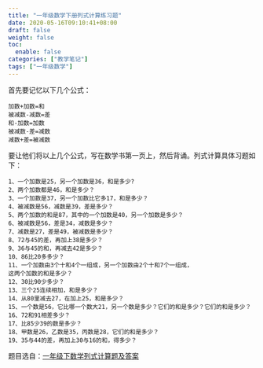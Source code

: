 ```yaml
---
title: "一年级数学下册列式计算练习题"
date: 2020-05-16T09:10:41+08:00
draft: false
weight: false
toc:
  enable: false
categories: ["教学笔记"]
tags: ["一年级数学"]
---
```


首先要记忆以下几个公式：

```
加数+加数=和    
被减数-减数=差
和-加数=加数
被减数-差=减数
减数+差=被减数
```

要让他们将以上几个公式，写在数学书第一页上，然后背诵。列式计算具体习题如下：

```
1、一个加数是25，另一个加数是36，和是多少?
2、两个加数都是46，和是多少？
3、一个加数是37，另一个加数比它多17，和是多少？
4、被减数是56，减数是39，差是多少？
5、两个加数的和是87，其中的一个加数是40，另一个加数是多少？
6、被减数是56，差是34，减数是多少？
7、减数是27，差是49，被减数是多少？
8、72与45的差，再加上38是多少？
9、36与45的和，再减去42是多少？
10、86比20多多少？
11、一个加数由3个十和4个一组成，另一个加数由2个十和7个一组成，
这两个加数的和是多少？
12、30比90少多少？
13、三个25连续相加，和是多少？
14、从80里减去27，在加上25，和是多少？
15、一个数是56，它比哪一个数大21，另一个数是多少？它们的和是多少？它们的和是多少？
16、72和91相差多少？
17、比85少39的数是多少？
18、甲数是26，乙数是35，丙数是28，它们的和是多少？
19、35与44的差，再加上30与16的和，得多少？
```

题目选自：[一年级下数学列式计算题及答案](https://wenku.baidu.com/view/847865f3152ded630b1c59eef8c75fbfc77d9489.html)